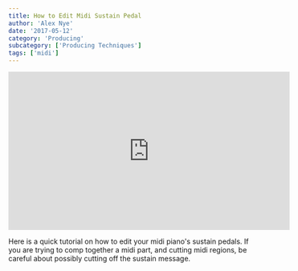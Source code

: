 ```yaml
---
title: How to Edit Midi Sustain Pedal
author: 'Alex Nye'
date: '2017-05-12'
category: 'Producing'
subcategory: ['Producing Techniques']
tags: ['midi']
---
```


<iframe src="https://www.youtube.com/embed/pa_8N7Hp_JA?ecver=1" width="560" height="315" frameborder="0" allowfullscreen="allowfullscreen"></iframe>

Here is a quick tutorial on how to edit your midi piano's sustain pedals. If you are trying to comp together a midi part, and cutting midi regions, be careful about possibly cutting off the sustain message.
